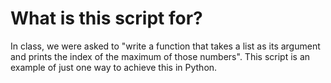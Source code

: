 # What is this script for?

In class, we were asked to "write a function that takes a list as its argument and prints the index of the maximum of those numbers". This script is an example of just one way to achieve this in Python.
